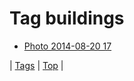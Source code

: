 <!--
title: Tag buildings
date: 2020-06-28T15:02:24.929Z
tags:
-->
# Tag buildings

 * [Photo 2014-08-20 17](95293540682.md)

| [Tags](tags.md) | [Top](index.md) |
